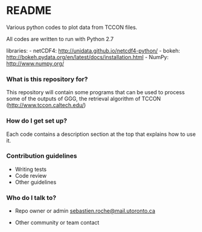 # README #

Various python codes to plot data from TCCON files.

All codes are written to run with Python 2.7

libraries:
	- netCDF4: http://unidata.github.io/netcdf4-python/
	- bokeh: http://bokeh.pydata.org/en/latest/docs/installation.html
	- NumPy: http://www.numpy.org/

### What is this repository for? ###

This repository will contain some programs that can be used to process some of the outputs of GGG, the retrieval algorithm of TCCON (http://www.tccon.caltech.edu/)

### How do I get set up? ###

Each code contains a description section at the top that explains how to use it.

### Contribution guidelines ###

* Writing tests
* Code review
* Other guidelines

### Who do I talk to? ###

* Repo owner or admin
sebastien.roche@mail.utoronto.ca

* Other community or team contact